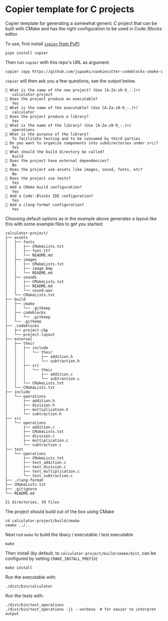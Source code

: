 # Copier template for C projects

Copier template for generating a somewhat generic C project that can be built
with CMake and has the right configuration to be used in Code::Blocks editor.

To use, first install [`copier` from PyPI](https://pypi.org/project/copier/).

```shell
pipx install copier
```

Then run `copier` with this repo's URL as argument:

```shell
copier copy https://github.com/jspaaks/cookiecutter-codeblocks-cmake-c
```

`copier` will then ask you a few questions, see the output below.

```text
🎤 What is the name of the new project? (Use [A-Za-z0-9_-.]+)
   calculator-project
🎤 Does the project produce an executable?
   Yes
🎤 What is the name of the executable? (Use [A-Za-z0-9_-.]+)
   calculator
🎤 Does the project produce a library?
   Yes
🎤 What is the name of the library? (Use [A-Za-z0-9_-.]+)
   operations
🎤 What is the purpose of the library?
   To facilitate testing and to be consumed by third parties
🎤 Do you want to organize components into subdirectories under src/?
   Yes
🎤 What should the build directory be called?
   build
🎤 Does the project have external dependencies?
   No
🎤 Does the project use assets like images, sound, fonts, etc?
   No
🎤 Does the project use tests?
   Yes
🎤 Add a CMake build configuration?
   Yes
🎤 Add a Code::Blocks IDE configuration?
   Yes
🎤 Add a clang-format configuration?
   Yes
```

Choosing default options as in the example above generates a layout like this with some
example files to get you started:

```text
calculator-project/
├── assets
│   ├── fonts
│   │   ├── CMakeLists.txt
│   │   ├── font.ttf
│   │   └── README.md
│   ├── images
│   │   ├── CMakeLists.txt
│   │   ├── image.bmp
│   │   └── README.md
│   ├── sounds
│   │   ├── CMakeLists.txt
│   │   ├── README.md
│   │   └── sound.wav
│   └── CMakeLists.txt
├── build
│   ├── cmake
│   │   └── .gitkeep
│   ├── codeblocks
│   │   └── .gitkeep
│   └── .gitkeep
├── .codeblocks
│   ├── project.cbp
│   └── project.layout
├── external
│   ├── their
│   │   ├── include
│   │   │   └── their
│   │   │       ├── addition.h
│   │   │       └── subtraction.h
│   │   ├── src
│   │   │   └── their
│   │   │       ├── addition.c
│   │   │       └── subtraction.c
│   │   └── CMakeLists.txt
│   └── CMakeLists.txt
├── include
│   └── operations
│       ├── addition.h
│       ├── division.h
│       ├── multiplication.h
│       └── subtraction.h
├── src
│   └── operations
│       ├── addition.c
│       ├── CMakeLists.txt
│       ├── division.c
│       ├── multiplication.c
│       └── subtraction.c
├── test
│   └── operations
│       ├── CMakeLists.txt
│       ├── test_addition.c
│       ├── test_division.c
│       ├── test_multiplication.c
│       └── test_subtraction.c
├── .clang-format
├── CMakeLists.txt
├── .gitignore
└── README.md

21 directories, 39 files
```

The project should build out of the box using CMake

```shell
cd calculator-project/build/cmake
cmake ../..
```

Next run `make` to build the libary / executable / test executable

```shell
make
```

Then install (by default, to `calculator-project/build/cmake/dist`, can be configured by setting `CMAKE_INSTALL_PREFIX`)

```shell
make install
```

Run the executable with:

```shell
./dist/bin/calculator
```

Run the tests with:

```shell
./dist/bin/test_operations
./dist/bin/test_operations -j1 --verbose  # for easier to interpret output
```
